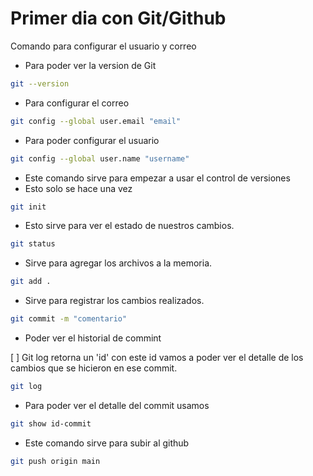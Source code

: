 # Primer dia con Git/Github

Comando para configurar el usuario y correo

* Para poder ver la version de Git 

~~~bash
git --version
~~~

* Para configurar el correo

~~~bash
git config --global user.email "email"
~~~

* Para poder configurar el usuario

~~~bash
git config --global user.name "username"
~~~ 

* Este comando sirve para empezar a usar el control de versiones 
* Esto solo se hace una vez 

~~~bash
git init
~~~

* Esto sirve para ver el estado de nuestros cambios.

~~~bash
git status
~~~

* Sirve para agregar los archivos a la memoria.

~~~bash
git add .
~~~

* Sirve para registrar los cambios realizados.

~~~bash
git commit -m "comentario"
~~~

* Poder ver el historial de commint

[ ] Git log retorna un 'id' con este id vamos a poder ver el detalle de los cambios que se hicieron en ese commit.

~~~bash
git log
~~~

* Para poder ver el detalle del commit usamos

~~~bash
git show id-commit
~~~

* Este comando sirve para subir al github

~~~bash
git push origin main
~~~